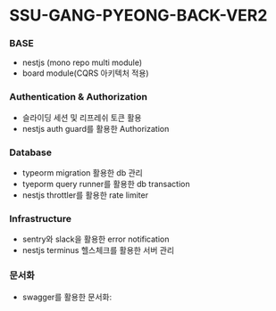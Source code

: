 # SSU-GANG-PYEONG-BACK-VER2

### BASE

- nestjs (mono repo multi module)
- board module(CQRS 아키텍처 적용)

### Authentication & Authorization

- 슬라이딩 세션 및 리프레쉬 토큰 활용
- nestjs auth guard를 활용한 Authorization

### Database

- typeorm migration 활용한 db 관리
- tyeporm query runner를 활용한 db transaction
- nestjs throttler를 활용한 rate limiter

### Infrastructure

- sentry와 slack을 활용한 error notification
- nestjs terminus 헬스체크를 활용한 서버 관리

### 문서화

- swagger를 활용한 문서화:
